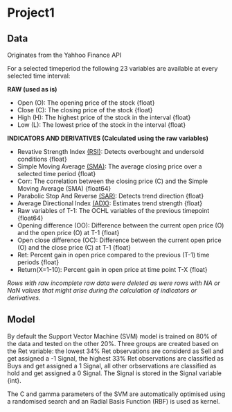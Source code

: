 # Project1

Data
---
Originates from the Yahhoo Finance API

For a selected timeperiod the following 23 variables are available at every selected time interval:

**RAW (used as is)**

- Open (O): The opening price of the stock {float}
- Close (C): The closing price of the stock {float}
- High (H): The highest price of the stock in the interval {float} 
- Low (L): The lowest price of the stock in the interval {float}

**INDICATORS AND DERIVATIVES (Calculated using the raw variables)**

- Revative Strength Index [(RSI)](https://www.investopedia.com/terms/r/rsi.asp): Detects overbought and undersold conditions {float}
- Simple Moving Average [(SMA)](https://www.investopedia.com/terms/s/sma.asp): The average closing price over a selected time period {float}
- Corr: The correlation between the closing price (C) and the Simple Moving Average (SMA) {float64}
- Parabolic Stop And Reverse [(SAR)](https://www.investopedia.com/terms/p/parabolicindicator.asp): Detects trend direction {float}
- Average Directional Index [(ADX)](https://www.investopedia.com/terms/w/wilders-dmi-adx.asp): Estimates trend strength {float}
- Raw variables of T-1: The OCHL variables of the previous timepoint {float64}
- Opening difference (OO): Difference between the current open price (O) and the open price (O) at T-1 {float}
- Open close difference (OC): Difference between the current open price (O) and the close price (C) at T-1 {float}
- Ret: Percent gain in open price compared to the previous (T-1) time periods {float}
- Return(X=1-10): Percent gain in open price at time point T-X {float}
  
*Rows with raw incomplete raw data were deleted as were rows with NA or NaN values that might arise during the calculation of indicators or derivatives.*

Model
---
By default the Support Vector Machine (SVM) model is trained on 80% of the data and tested on the other 20%.
Three groups are created based on the Ret variable: the lowest 34% Ret observations are considerd as Sell and get assigned a -1 Signal, the highest 33% Ret observations are classified as Buys and get assigned a 1 Signal, all other orbservations are classified as hold and get assigned a 0 Signal. The Signal is stored in the Signal variable {int}.

The C and gamma parameters of the SVM are automatically optimised using a randomised search and an Radial Basis Function (RBF) is used as kernel. 

